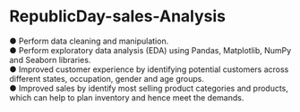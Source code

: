 # RepublicDay-sales-Analysis
●	Perform data cleaning and manipulation.
<br>
●	Perform exploratory data analysis (EDA) using Pandas, Matplotlib, NumPy and Seaborn libraries.
<br>
●	Improved customer experience by identifying potential customers across different states, occupation, gender and age groups.
<br>
●	Improved sales by identify most selling product categories and products, which can help to plan inventory and hence meet the demands.
